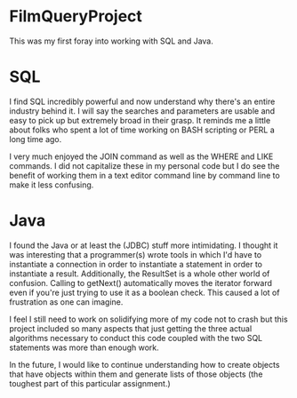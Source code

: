# FilmQueryProject

This was my first foray into working with SQL and Java.

# SQL

I find SQL incredibly powerful and now understand why there's an entire industry behind it.  I will say the searches and parameters are usable and easy
to pick up but extremely broad in their grasp.  It reminds me a little about folks who spent a lot of time working on BASH scripting or PERL a long time
ago.  

I very much enjoyed the JOIN command as well as the WHERE and LIKE commands.  I did not capitalize these in my personal code but I do see the benefit of
working them in a text editor command line by command line to make it less confusing.

# Java

I found the Java or at least the (JDBC) stuff more intimidating.  I thought it was interesting that a programmer(s) wrote tools in which I'd have to instantiate
a connection in order to instantiate a statement in order to instantiate a result.  Additionally, the ResultSet is a whole other world of confusion.  Calling
to getNext() automatically moves the iterator forward even if you're just trying to use it as a boolean check.  This caused a lot of frustration as one can imagine.

I feel I still need to work on solidifying more of my code not to crash but this project included so many aspects that just getting the three actual algorithms necessary to conduct this code coupled with the two SQL statements was more than enough work.

In the future, I would like to continue understanding how to create objects that have objects within them and generate lists of those objects (the toughest part of this particular assignment.)
